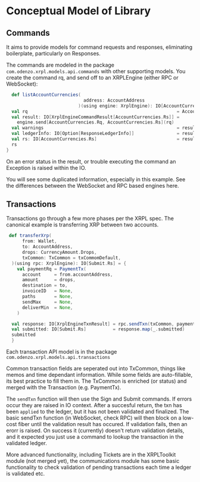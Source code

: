 # Conceptual Model of Library

## Commands
It aims to provide models for command requests and responses, eliminating boilerplate, particularly on Responses.

The commands are modeled in the package `com.odenzo.xrpl.models.api.commands` with other supporting models.
You create the command rq, and send off to an XRPLEngine (either RPC or WebSocket):

```scala 3
  def listAccountCurrencies(
                             address: AccountAddress
                           )(using engine: XrplEngine): IO[AccountCurrencies.Rs] = {
  val rq                                                        = AccountCurrencies.Rq(address, validated)
  val result: IO[XrplEngineCommandResult[AccountCurrencies.Rs]] =
    engine.send[AccountCurrencies.Rq, AccountCurrencies.Rs](rq)
  val warnings                                                  = result.map(_.warnings)
  val ledgerInfo: IO[Option[ResponseLedgerInfo]]                = result.map(_.ledgerInfo)
  val rs: IO[AccountCurrencies.Rs]                              = result.map(_.rs)
  rs
}
```
On an error status in the result, or trouble executing the command an Exception is raised within the IO.

You will see some duplicated information, especially in this example.
See the differences between the WebSocket and RPC based engines here.


## Transactions

Transactions go through a few more phases per the XRPL spec.
The canonical example is transferring XRP between two accounts.

```scala 3
 def transferXrp(
      from: Wallet,
      to: AccountAddress,
      drops: CurrencyAmount.Drops,
      txCommon: TxCommon = txCommomDefault,
  )(using rpc: XrplEngine): IO[Submit.Rs] = {
    val paymentRq = PaymentTx(
      account     = from.accountAddress,
      amount      = drops,
      destination = to,
      invoiceID   = None,
      paths       = None,
      sendMax     = None,
      deliverMin  = None,
    )

  val response: IO[XrplEngineTxnResult] = rpc.sendTxn(txCommon, paymentRq, from)
  val submitted: IO[Submit.Rs]          = response.map(_.submitted)
  submitted
  }
```

Each transaction API model is in the package `com.odenzo.xrpl.models.api.transactions`

Common transaction fields are seperated out into TxCommon, things like memos and time dependant information.
While some fields are auto-fillable, its best practice to fill them in.
The TxCommon is enriched (or status) and merged with the Transaction (e.g. PaymentTx).

The `sendTxn` function will then use the Sign and Submit commands. If errors occur they are raised in IO context.
After a succesful return, the txn has been `applied` to the ledger, but it has not been validated and finalized.
The basic sendTxn function (in WebSocket, check RPC) will then block on a low-cost fiber until the validation result
has occured.
If validation fails, then an erorr is raised. On success it (currently) doesn't return validation details, and it
expected you just use a command to lookup the transaction in the validated ledger.

More advanced functionality, including Tickets are in the XRPLToolkit module (not merged yet), the communications
module has some basic functionality to check validation of pending transactions each time a ledger is validated etc.
